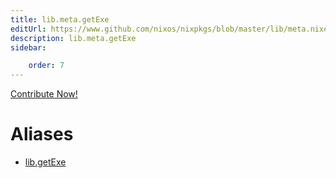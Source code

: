 ```yaml
---
title: lib.meta.getExe
editUrl: https://www.github.com/nixos/nixpkgs/blob/master/lib/meta.nix#L182C12
description: lib.meta.getExe
sidebar:

    order: 7
---
```


<a href="https://www.github.com/nixos/nixpkgs/blob/master/lib/meta.nix#L182C12">Contribute Now!</a>


# Aliases

- [lib.getExe](reference/lib/lib-getExe)


